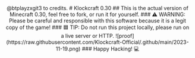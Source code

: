 <div align='center'>
@btplayzxgit3 to credits.
# Klockcraft 0.30
## This is the actual version of Minecraft 0.30, feel free to fork, or run it for yourself.
### ⚠️ WARNING: Please be careful and responsible with this software because it is a legit copy of the game!
### 🟦 TIP: Do not run this project locally, please run on a live server or HTTP.
![proof](https://raw.githubusercontent.com/Klockcraft-Official/.github/main/2023-11-19.png)
### Happy Hacking! 💻
